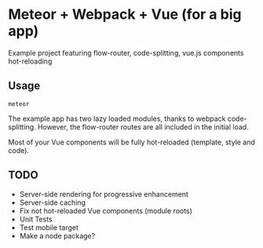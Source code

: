 # Meteor + Webpack + Vue (for a big app)

Example project featuring flow-router, code-splitting, vue.js components hot-reloading

## Usage

```
meteor
```

The example app has two lazy loaded modules, thanks to webpack code-splitting. However, the flow-router routes are all included in the initial load.

Most of your Vue components will be fully hot-reloaded (template, style and code).

## TODO

- Server-side rendering for progressive enhancement
- Server-side caching
- Fix not hot-reloaded Vue components (module roots)
- Unit Tests
- Test mobile target
- Make a node package?